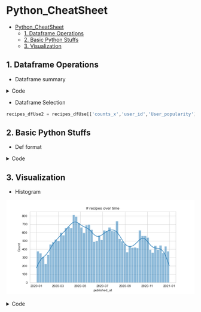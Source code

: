 # Python_CheatSheet

- [Python_CheatSheet](#python_cheatsheet)
  - [1. Dataframe Operations](#1-dataframe-operations)
  - [2. Basic Python Stuffs](#2-basic-python-stuffs)
  - [3. Visualization](#3-visualization)

## 1. Dataframe Operations

- Dataframe summary


<details>
<summary>Code</summary>

  ```python

  def summarize_df(df_input):
      """
      Summarized and returns a pandas dataframe denoting the total number of NA/Duplicated values and the percentage of NA/Duplicated values in each column.
      The column names are noted on the index.
      
      Parameters
      ----------
      data: dataframe
      """
      print(df_input.info())
      columnList = df_input.columns.tolist()        
          
      # pandas series denoting features and the sum of their null values
      null_sum = df_input.isnull().sum()# instantiate columns for missing data
      Nullpercent = ( ((null_sum / len(df_input.index))).round(2) )
      
      # pandas series denoting features and the sum of their duplicate value
      nunique_sum = df_input.nunique(dropna = False)
      Duplicatepercent = ( 1 - ((nunique_sum / len(df_input.index))).round(2) )
      
      # concatenate along the columns to create the complete dataframe
      df_NA = pd.concat([null_sum, Nullpercent, nunique_sum, Duplicatepercent], axis=1, keys=['Number of NA', 'Percent NA','Number of Uniques', 'Percent Duplicate'])
      
      return df_NA

  ```

</details>

- Dataframe Selection

```python
recipes_dfUse2 = recipes_dfUse[['counts_x','user_id','User_popularity']]
```


## 2. Basic Python Stuffs

* Def format

<details>
<summary>Code</summary>

  ```python
  def get_jsonparsed_data(url):
      """
      Receive the content of ``url``, parse it as JSON and return the object.

      Parameters
      ----------
      url : str

      Returns
      -------
      dict
      """
      response = urlopen(url, cafile=certifi.where())
      data = response.read().decode("utf-8")
      return json.loads(data)
  ```

</details>


## 3. Visualization

* Histogram

![image](./img/histogram_template.png)

<details>
<summary>Code</summary>

  ```python
  fig = plt.figure(figsize = (8, 4))
sns.histplot(data = recipes_df, 
            x = 'published_at',  kde = True,
            bins = 52, 
            legend = False
)
plt.title('# recipes over time')
# fig.savefig('/content/img/n_recipes_over_time.jpg')

  ```

</details>